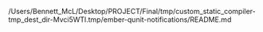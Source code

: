 /Users/Bennett_McL/Desktop/PROJECT/Final/tmp/custom_static_compiler-tmp_dest_dir-Mvci5WTl.tmp/ember-qunit-notifications/README.md